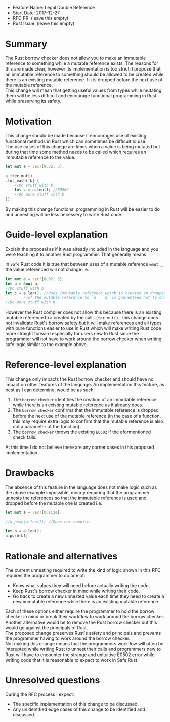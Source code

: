 
- Feature Name: Legal Double Reference
- Start Date: 2017-12-27
- RFC PR: (leave this empty)
- Rust Issue: (leave this empty)

# Summary
[summary]: #summary

The Rust borrow checker does not allow you to make an immutable reference to something while a mutable reference exists. The reasons for this are made clear, however its implementation is too strict; I propose that an immutable reference to something should be allowed to be created while there is an existing mutable reference if it is dropped before the next use of the mutable reference.  
This change will mean that getting useful values from types while mutating them will be less difficult and encourage functional programming in Rust while preserving its safety.

# Motivation
[motivation]: #motivation

This change should be made because it encourages use of existing functional methods in Rust which can sometimes be difficult to use.  
The use cases of this change are times when a value is being mutated but during that time some method needs to be called which requires an immutable reference to the value.
```rust
let mut a = vec![0u32; 3];

a.iter_mut()
.for_each(|b| {
    //Do stuff with b.
    let c = a.len(); //E0502
    //Do more stuff with b.
});
```
By making this change functional programming in Rust will be easier to do and unnesting will be less necessery to write Rust code.

# Guide-level explanation
[guide-level-explanation]: #guide-level-explanation

Explain the proposal as if it was already included in the language and you were teaching it to another Rust programmer. That generally means:

In `Safe` Rust code it is true that between uses of a mutable reference `&mut _` the value referenced will not change i.e.
```rust
let mut a = vec![0u32; 3];
let b = &mut a;
//Do stuff with b.
let c = a.len(); //Uses immutable reference which is created an dropped between uses
        //of the mutable reference to `a`. `a` is guarenteed not to change in this time.
//Do more stuff with b.
```
However the Rust compiler does not allow this because there is an existing mutable reference to `a` created by the call `.iter_mut()`. This change does not invalidate Rust's borrow safety but it will make references and all types with pure functions easier to use in Rust which will make writing Rust code more straight forward especially for users new to Rust since the programmer will not have to work around the borrow checker when writing safe logic similar to the example above.

# Reference-level explanation
[reference-level-explanation]: #reference-level-explanation

This change only impacts the Rust borrow checker and should have no impact on other features of the language.
An implementation this feature, as best as I can determine, would be as such:
1. The `borrow checker` identifies the creation of an immutable reference while there is an existing mutable reference as it already does.
2. The `borrow checker` confirms that the immutable reference is dropped before the next use of the mutable reference (in the case of a function, this may require extra logic to confirm that the mutable reference is also not a parameter of the function).
3. The `borrow checker` throws the existing `E0502` if the aformentioned check fails.

At this time I do not believe there are any corner cases in this proposed implementation.

# Drawbacks
[drawbacks]: #drawbacks

The absence of this feature in the language does not make logic such as the above example impossible, mearly requiring that the programmer unnests the references so that the immutable reference is used and dropped before the mutable one is created i.e.
```rust
let mut a = vec![0usize];

//a.push(a.len()); //Does not compile.

let b = a.len();
a.push(b);
```

# Rationale and alternatives
[alternatives]: #alternatives

The current unnesting required to write the kind of logic shown in this RFC requires the programmer to do one of:
* Know what values they will need before actually writing the code.
* Keep Rust's borrow checker in mind while writing their code.
* Go back to create a new unnested value each time they need to create a new immutable reference while there is an existing mutable reference.

Each of these options either require the programmer to hold the borrow checker in mind or break their workflow to work around the borrow checker.  
Another alternative would be to remove the Rust borrow checker but this would go against the principals of Rust.  
The proposed change preserves Rust's safety and principals and prevents the programmer having to work around the borrow checker.  
Not making this change means that the programmers workflow will often be interupted while writing Rust to unnest their calls and programmers new to Rust will have to encounter the strange and unituitive E0502 error while writing code that it is reasonable to expect to work in Safe Rust.

# Unresolved questions
[unresolved]: #unresolved-questions

During the RFC process I expect:
* The specific implementation of this change to be discussed.
* Any unidentified edge cases of this change to be identified and discussed.
